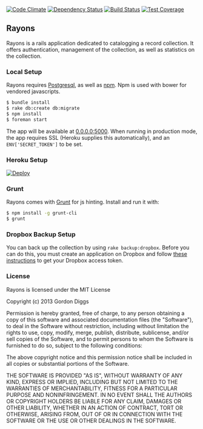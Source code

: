 [![Code Climate](https://codeclimate.com/github/GordonDiggs/rayons.png)](https://codeclimate.com/github/GordonDiggs/rayons)
[![Dependency Status](https://gemnasium.com/GordonDiggs/rayons.png)](https://gemnasium.com/GordonDiggs/rayons)
[![Build Status](https://travis-ci.org/GordonDiggs/rayons.png?branch=master)](https://travis-ci.org/GordonDiggs/rayons)
[![Test Coverage](https://codeclimate.com/github/GordonDiggs/rayons/badges/coverage.svg)](https://codeclimate.com/github/GordonDiggs/rayons)

## Rayons

Rayons is a rails application dedicated to catalogging a record collection. It offers authentication, management of the collection, as well as statistics on the collection.

### Local Setup

Rayons requires [Postgresql](http://www.postgresql.org/), as well as [npm](https://www.npmjs.com/). Npm is used with bower for vendored javascripts.

```bash
$ bundle install
$ rake db:create db:migrate
$ npm install
$ foreman start
```

The app will be available at [0.0.0.0:5000](http://0.0.0.0:5000). When running in production mode, the app requires SSL (Heroku supplies this automatically), and an `ENV['SECRET_TOKEN']` to be set.

### Heroku Setup

[![Deploy](https://www.herokucdn.com/deploy/button.png)](https://heroku.com/deploy)

### Grunt

Rayons comes with [Grunt](http://gruntjs.com) for js hinting. Install and run it with:

```bash
$ npm install -g grunt-cli
$ grunt
```

### Dropbox Backup Setup

You can back up the collection by using `rake backup:dropbox`. Before you can do this, you must create an application on Dropbox and follow [these instructions](https://www.dropbox.com/developers/core/start/ruby) to get your Dropbox access token.

### License

Rayons is licensed under the MIT License

Copyright (c) 2013 Gordon Diggs

Permission is hereby granted, free of charge, to any person obtaining a copy of this software and associated documentation files (the "Software"), to deal in the Software without restriction, including without limitation the rights to use, copy, modify, merge, publish, distribute, sublicense, and/or sell copies of the Software, and to permit persons to whom the Software is furnished to do so, subject to the following conditions:

The above copyright notice and this permission notice shall be included in all copies or substantial portions of the Software.

THE SOFTWARE IS PROVIDED "AS IS", WITHOUT WARRANTY OF ANY KIND, EXPRESS OR IMPLIED, INCLUDING BUT NOT LIMITED TO THE WARRANTIES OF MERCHANTABILITY, FITNESS FOR A PARTICULAR PURPOSE AND NONINFRINGEMENT. IN NO EVENT SHALL THE AUTHORS OR COPYRIGHT HOLDERS BE LIABLE FOR ANY CLAIM, DAMAGES OR OTHER LIABILITY, WHETHER IN AN ACTION OF CONTRACT, TORT OR OTHERWISE, ARISING FROM, OUT OF OR IN CONNECTION WITH THE SOFTWARE OR THE USE OR OTHER DEALINGS IN THE SOFTWARE.
